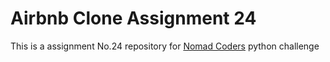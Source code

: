 # Airbnb Clone Assignment 24

This is a assignment No.24 repository for [Nomad Coders](https://nomadcoders.co/) python challenge
